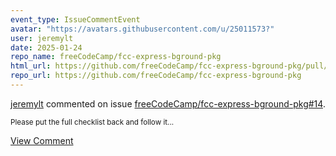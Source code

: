 ```yaml
---
event_type: IssueCommentEvent
avatar: "https://avatars.githubusercontent.com/u/25011573?"
user: jeremylt
date: 2025-01-24
repo_name: freeCodeCamp/fcc-express-bground-pkg
html_url: https://github.com/freeCodeCamp/fcc-express-bground-pkg/pull/14
repo_url: https://github.com/freeCodeCamp/fcc-express-bground-pkg
---
```


<a href='https://github.com/jeremylt' target='_blank'>jeremylt</a> commented on issue <a href='https://github.com/freeCodeCamp/fcc-express-bground-pkg/pull/14' target='_blank'>freeCodeCamp/fcc-express-bground-pkg#14</a>.

<small>Please put the full checklist back and follow it...</small>

<a href='https://github.com/freeCodeCamp/fcc-express-bground-pkg/pull/14' target='_blank'>View Comment</a>